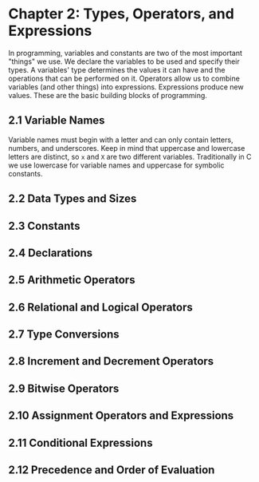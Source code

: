 # Chapter 2: Types, Operators, and Expressions

In programming, variables and constants are two of the most important "things"
we use. We declare the variables to be used and specify their types. A
variables' type determines the values it can have and the operations that can be
performed on it. Operators allow us to combine variables (and other things) into
expressions. Expressions produce new values. These are the basic building blocks
of programming.

## 2.1 Variable Names

Variable names must begin with a letter and can only contain letters, numbers,
and underscores. Keep in mind that uppercase and lowercase letters are distinct,
so `x` and `X` are two different variables. Traditionally in C we use lowercase
for variable names and uppercase for symbolic constants.

## 2.2 Data Types and Sizes

## 2.3 Constants

## 2.4 Declarations

## 2.5 Arithmetic Operators

## 2.6 Relational and Logical Operators

## 2.7 Type Conversions

## 2.8 Increment and Decrement Operators

## 2.9 Bitwise Operators

## 2.10 Assignment Operators and Expressions

## 2.11 Conditional Expressions

## 2.12 Precedence and Order of Evaluation
